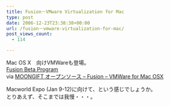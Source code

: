```yaml
---
title: Fusion－VMware Virtualization for Mac
type: post
date: 2006-12-23T23:38:38+00:00
url: /fusion－vmware-virtualization-for-mac/
post_views_count:
  - 114

---
```

</p> 

Mac OS X　向けVMWareも登場。  
[Fusion Beta Program][1]  
via [MOONGIFT オープンソース &#8211; Fusion &#8211; VMWare for Mac OSX][2] 

Macworld Expo (Jan 9-12)に向けて、という感じでしょうか。  
とりあえず、そこまでは我慢・・・。

 [1]: http://www.vmware.com/products/beta/fusion/
 [2]: http://fw.moongift.jp/intro/i-3133.html